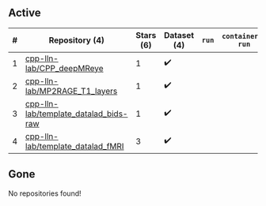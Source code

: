 ## Active
| # | Repository (4) | Stars (6) | Dataset (4) | `run` | `containers-run` | Last Modified |
| --- | --- | --- | --- | --- | --- | --- |
| 1 | [cpp-lln-lab/CPP_deepMReye](https://github.com/cpp-lln-lab/CPP_deepMReye) | 1 | :heavy_check_mark: |  |  | 2022-07-12 16:07:18+00:00 |
| 2 | [cpp-lln-lab/MP2RAGE_T1_layers](https://github.com/cpp-lln-lab/MP2RAGE_T1_layers) | 1 | :heavy_check_mark: |  |  | 2023-10-09 20:49:29+00:00 |
| 3 | [cpp-lln-lab/template_datalad_bids-raw](https://github.com/cpp-lln-lab/template_datalad_bids-raw) | 1 | :heavy_check_mark: |  |  | 2023-04-06 09:30:12+00:00 |
| 4 | [cpp-lln-lab/template_datalad_fMRI](https://github.com/cpp-lln-lab/template_datalad_fMRI) | 3 | :heavy_check_mark: |  |  | 2024-03-14 19:10:23+00:00 |

## Gone
No repositories found!
